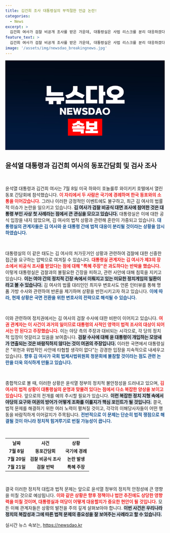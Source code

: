 ```yaml
---
title: 김건희 조사 대통령실의 부적절한 언급 논란!
categories:
  - News
excerpt: >
  김건희 여사가 검찰 비공개 조사를 받은 가운데, 대통령실은 사법 리스크를 분리 대응하겠다고 밝혔습니다. 여당의 특혜 논란에 반박하며, 김 여사는 국회 청문회에 불참할 예정입니다. 궁금한 진실이 무엇일지 클릭해 확인하세요!
feature_text: >
  김건희 여사가 검찰 비공개 조사를 받은 가운데, 대통령실은 사법 리스크를 분리 대응하겠다고 밝혔습니다. 여당의 특혜 논란에 반박하며, 김 여사는 국회 청문회에 불참할 예정입니다. 궁금한 진실이 무엇일지 클릭해 확인하세요!
image: '/assets/img/newsdao_breakingnews.jpg'
---
```


<p><img src="/assets/img/newsdao_breakingnews.jpg" alt="pcversion 속보" /></p>

<h2 data-ke-size="size26">윤석열 대통령과 김건희 여사의 동포간담회 및 검사 조사</h2>

<p data-ke-size="size16">&nbsp;</p>

<p>윤석열 대통령과 김건희 여사는 7월 8일 미국 하와이 호놀룰루 와이키키 호텔에서 열린 동포 간담회에 참석했습니다. <b><span style="color: #ee2323;">이 자리에서 두 사람은 국기에 경례하며 한국 동포와의 소통을 이어갔습니다.</span></b> 그러나 이러한 긍정적인 이벤트에도 불구하고, 최근 김 여사의 법률적 이슈가 논란을 일으키고 있습니다. <b><span style="background-color: #21538527;">김 여사가 검찰 비공식 대면 조사에 참여한 것은 대통령 부인 사상 첫 사례라는 점에서 큰 관심을 모으고 있습니다.</span></b> 대통령실은 이에 대한 공식 입장을 내지 않았으며, 김 여사의 법적 상황과 관련해 혼란이 가중되고 있습니다. <b><span style="color: #1a5490;">대통령실의 관계자들은 김 여사와 윤 대통령 간에 법적 대응이 분리될 것이라는 상황을 암시하였습니다.</span></b></p>

<p data-ke-size="size16">&nbsp;</p>

<p>대통령실의 이 같은 태도는 김 여사의 처가웃거인 상황과 관련하여 검찰에 대한 신중한 접근을 요구하는 압박으로 여겨질 수 있습니다. <b><span style="color: #ee2323;">대통령실 관계자는 김 여사가 제3의 장소에서 비공식 조사를 받았다는 점에 대해 "특혜 주장"은 과도하다는 반박을 했습니다.</span></b> 이렇게 대통령실은 검찰과의 불필요한 긴장을 피하고, 관련 사안에 대해 침묵을 지키고 있습니다. <b><span style="background-color: #21538527;">이는 여야 간의 정치적 긴장 속에서 이뤄지고 있는 미묘한 정치게임의 일환이라고 볼 수 있습니다.</span></b> 김 여사의 법률 대리인인 최지우 변호사도 언론 인터뷰를 통해 명품 가방 수사와 관련하여 반론을 제기하며 상황을 반전시키고자 하고 있습니다. <b><span style="color: #1a5490;">이에 따라, 현재 상황은 국면 전환을 위한 변호사의 전략으로 해석될 수 있습니다.</span></b></p>

<p data-ke-size="size16">&nbsp;</p>

<p>이와 관련하여 정치권에서는 김 여사의 검찰 수사에 대한 비판이 이어지고 있습니다. <b><span style="color: #ee2323;">여권 관계자는 이 사건이 과거의 일이므로 대통령의 사적인 영역이 법적 조사의 대상이 되어서는 안 된다고 주장했습니다.</span></b> 이는 야당 측의 주장과 대비되는 시각으로, 각 당의 정치적 입장이 엇갈리고 있음을 보여줍니다. <b><span style="background-color: #21538527;">검찰 수사에 대해 윤 대통령이 개입하는 모양새가 연출되는 것은 바람직하지 않다는 것이 여권의 주장입니다.</span></b> 이러한 국면에서 대통령실은 "위헌과 위법적인 사안에 타협할 생각이 없다"는 강경한 입장을 지속적으로 내세우고 있습니다. <b><span style="color: #1a5490;">향후 김 여사가 국회 법제사법위원회 청문회에 불참할 것이라는 점도 관련 논란을 더욱 의식하게 만들고 있습니다.</span></b></p>

<p data-ke-size="size16">&nbsp;</p>

<p>종합적으로 볼 때, 이러한 상황은 윤석열 정부의 정치적 불안정성을 드러내고 있으며, <b><span style="color: #ee2323;">김 여사의 법적 상황이 대통령실의 운명과 맞물려 있다는 점에서 다소 복잡한 양상을 보이고 있습니다.</span></b> 앞으로의 전개를 예의 주시할 필요가 있습니다. <b><span style="background-color: #21538527;">이런 복잡한 정치 지형 속에서 야당의 요구와 여권의 방어가 어떻게 조화를 이룰지가 핵심 포인트가 될 것입니다.</span></b> 결국, 법적 문제를 해결하기 위한 여러 노력이 펼쳐질 것이고, 각각의 이해당사자들이 어떤 행동을 바람직하게 이어갈지가 주목됩니다. <b><span style="color: #1a5490;">전반적으로 이 문제는 단순히 법적 쟁점으로 해결될 것이 아니라 정치적 힘겨루기로 번질 가능성이 큽니다.</span></b> </p>

<p data-ke-size="size16">&nbsp;</p>

<table>
    <tr>
        <th style="text-align: center; height: 17px;"><b>날짜</b></th>
        <th style="text-align: center; height: 17px;"><b>사건</b></th>
        <th style="text-align: center; height: 17px;"><b>상황</b></th>
    </tr>
    <tr>
        <td style="text-align: center; height: 17px;"><b>7월 8일</b></td>
        <td style="text-align: center; height: 17px;"><b>동포간담회</b></td>
        <td style="text-align: center; height: 17px;"><b>국기에 경례</b></td>
    </tr>
    <tr>
        <td style="text-align: center; height: 17px;"><b>7월 20일</b></td>
        <td style="text-align: center; height: 17px;"><b>검찰 비공식 조사</b></td>
        <td style="text-align: center; height: 17px;"><b>논란 발생</b></td>
    </tr>
    <tr>
        <td style="text-align: center; height: 17px;"><b>7월 21일</b></td>
        <td style="text-align: center; height: 17px;"><b>검찰 반박</b></td>
        <td style="text-align: center; height: 17px;"><b>특혜 주장</b></td>
    </tr>
</table>

<p data-ke-size="size16">&nbsp;</p>

<p>결국 이러한 정치적 대립과 법적 문제는 앞으로 윤석열 정부의 정치적 안정성에 큰 영향을 미칠 것으로 예상됩니다. <b><span style="color: #ee2323;">이와 같은 상황은 향후 정책이나 법안 추진에도 상당한 영향력을 미칠 것이며, 대통령실과 여당이 어떻게 대응할지가 중요한 현안이 될 것입니다.</span></b> 모든 이해 관계자들은 상황의 발전을 주의 깊게 살펴보아야 합니다. <b><span style="background-color: #21538527;">이번 사건은 우리나라 정치의 복잡성과 그에 따른 법적 문제의 중요성을 잘 보여주는 사례라고 할 수 있습니다.</span></b></p>
실시간 뉴스 속보는, <a href="https://newsdao.kr" rel="dofollow">https://newsdao.kr</a>


